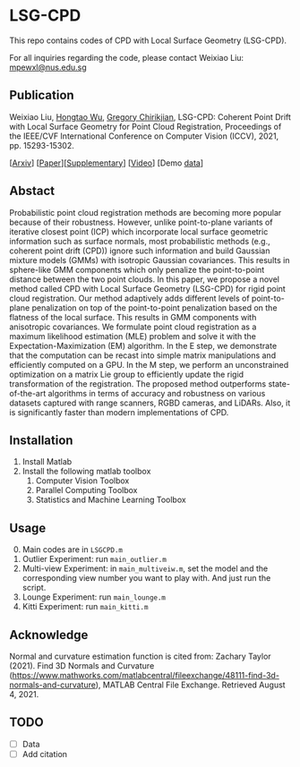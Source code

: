 # LSG-CPD
This repo contains codes of CPD with Local Surface Geometry (LSG-CPD).

For all inquiries regarding the code, please contact Weixiao Liu: mpewxl@nus.edu.sg

## Publication
Weixiao Liu, [Hongtao Wu](https://hongtaowu67.github.io), [Gregory Chirikjian](https://www.eng.nus.edu.sg/me/staff/chirikjian-gregory-s/), LSG-CPD: Coherent Point Drift with Local Surface Geometry for Point Cloud Registration, Proceedings of the IEEE/CVF International Conference on Computer Vision (ICCV), 2021, pp. 15293-15302.

[[Arxiv](https://arxiv.org/abs/2103.15039)] [[Paper](https://openaccess.thecvf.com/content/ICCV2021/html/Liu_LSG-CPD_Coherent_Point_Drift_With_Local_Surface_Geometry_for_Point_ICCV_2021_paper.html)][[Supplementary](doc/supplementary.pdf)] [[Video](https://youtu.be/1lxz9Uu-GXI)] [Demo [data](https://drive.google.com/file/d/1_7v1L1O_YtVbIvRzMQKClIz3TUi5mlbE/view?usp=sharing)]

## Abstact
Probabilistic point cloud registration methods are becoming more popular because of their robustness. However, unlike point-to-plane variants of iterative closest point (ICP) which incorporate local surface geometric information such as surface normals, most probabilistic methods (e.g., coherent point drift (CPD)) ignore such information and build Gaussian mixture models (GMMs) with isotropic Gaussian covariances. This results in sphere-like GMM components which only penalize the point-to-point distance between the two point clouds. In this paper, we propose a novel method called CPD with Local Surface Geometry (LSG-CPD) for rigid point cloud registration. Our method adaptively adds different levels of point-to-plane penalization on top of the point-to-point penalization based on the flatness of the local surface. This results in GMM components with anisotropic covariances. We formulate point cloud registration as a maximum likelihood estimation (MLE) problem and solve it with the Expectation-Maximization (EM) algorithm. In the E step, we demonstrate that the computation can be recast into simple matrix manipulations and efficiently computed on a GPU. In the M step, we perform an unconstrained optimization on a matrix Lie group to efficiently update the rigid transformation of the registration. The proposed method outperforms state-of-the-art algorithms in terms of accuracy and robustness on various datasets captured with range scanners, RGBD cameras, and LiDARs. Also, it is significantly faster than modern implementations of CPD. 

## Installation
1. Install Matlab
2. Install the following matlab toolbox
    1. Computer Vision Toolbox
    2. Parallel Computing Toolbox
    3. Statistics and Machine Learning Toolbox

## Usage
0. Main codes are in ```LSGCPD.m```
1. Outlier Experiment: run  ```main_outlier.m```
2. Multi-view Experiment: in ```main_multiveiw.m```, set the model and the corresponding view number you want to play with. And just run the script.
3. Lounge Experiment: run ```main_lounge.m```
4. Kitti Experiment: run ```main_kitti.m```

## Acknowledge
Normal and curvature estimation function is cited from:
Zachary Taylor (2021). Find 3D Normals and Curvature (https://www.mathworks.com/matlabcentral/fileexchange/48111-find-3d-normals-and-curvature), MATLAB Central File Exchange. Retrieved August 4, 2021.

## TODO
- [ ] Data
- [ ] Add citation
